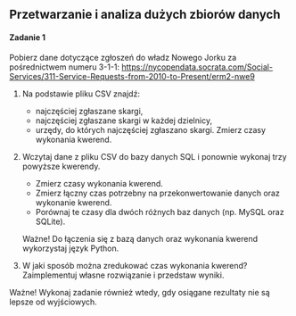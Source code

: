 ## Przetwarzanie i analiza dużych zbiorów danych


#### Zadanie 1
Pobierz dane dotyczące zgłoszeń do władz Nowego Jorku za pośrednictwem numeru 3-1-1:
https://nycopendata.socrata.com/Social-Services/311-Service-Requests-from-2010-to-Present/erm2-nwe9

1.  Na podstawie pliku CSV znajdź:
    - najczęściej zgłaszane skargi,
    - najczęściej zgłaszane skargi w każdej dzielnicy,
    - urzędy, do których najczęściej zgłaszano skargi.
    Zmierz czasy wykonania kwerend.

2.  Wczytaj dane z pliku CSV do bazy danych SQL i ponownie wykonaj trzy powyższe kwerendy.
    - Zmierz czasy wykonania kwerend.
    - Zmierz łączny czas potrzebny na przekonwertowanie danych oraz wykonanie kwerend.
    - Porównaj te czasy dla dwóch różnych baz danych (np. MySQL oraz SQLite).

    Ważne! Do łączenia się z bazą danych oraz wykonania kwerend wykorzystaj język Python.

3.  W jaki sposób można zredukować czas wykonania kwerend? Zaimplementuj własne rozwiązanie i przedstaw wyniki.

Ważne! Wykonaj zadanie również wtedy, gdy osiągane rezultaty nie są lepsze od wyjściowych.